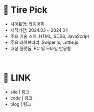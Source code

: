 # 🛞 Tire Pick

- 사이트명: 타이어픽
- 제작기간: 2024.03 ~ 2024.04
- 주요 기술 스택: HTML, SCSS, JavaScript
- 주요 라이브러리: Swiper.js, Lottie.js
- 대상 플랫폼: PC 및 모바일 반응형

<br />

# 🔗 LINK

- site | 링크
- code | 링크
- blog | 링크
